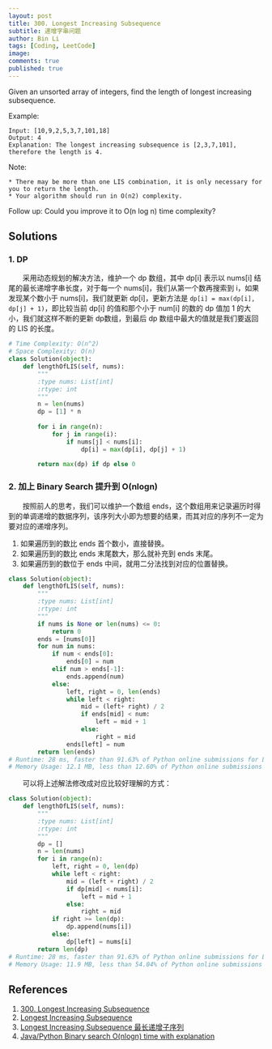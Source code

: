 ```yaml
---
layout: post
title: 300. Longest Increasing Subsequence
subtitle: 递增字串问题
author: Bin Li
tags: [Coding, LeetCode]
image: 
comments: true
published: true
---
```


Given an unsorted array of integers, find the length of longest increasing subsequence.

Example:
```
Input: [10,9,2,5,3,7,101,18]
Output: 4 
Explanation: The longest increasing subsequence is [2,3,7,101], therefore the length is 4. 
```
Note:
```
* There may be more than one LIS combination, it is only necessary for you to return the length.
* Your algorithm should run in O(n2) complexity.
```
Follow up: Could you improve it to O(n log n) time complexity?

## Solutions
### 1. DP
　　采用动态规划的解决方法，维护一个 dp 数组，其中 dp[i] 表示以 nums[i] 结尾的最长递增字串长度，对于每一个 nums[i]，我们从第一个数再搜索到 i，如果发现某个数小于 nums[i]，我们就更新 dp[i]，更新方法是 `dp[i] = max(dp[i], dp[j] + 1)`，即比较当前 dp[i] 的值和那个小于 num[i] 的数的 dp 值加 1 的大小，我们就这样不断的更新 dp数组，到最后 dp 数组中最大的值就是我们要返回的 LIS 的长度。

```python
# Time Complexity: O(n^2)
# Space Complexity: O(n)
class Solution(object):
    def lengthOfLIS(self, nums):
        """
        :type nums: List[int]
        :rtype: int
        """
        n = len(nums)
        dp = [1] * n
        
        for i in range(n):
            for j in range(i):
                if nums[j] < nums[i]:
                    dp[i] = max(dp[i], dp[j] + 1)
        
        return max(dp) if dp else 0
```

### 2. 加上 Binary Search 提升到 O(nlogn)
　　按照前人的思考，我们可以维护一个数组 ends，这个数组用来记录遍历时得到的单调递增的数据序列，该序列大小即为想要的结果，而其对应的序列不一定为要对应的递增序列。
1. 如果遍历到的数比 ends 首个数小，直接替换。
2. 如果遍历到的数比 ends 末尾数大，那么就补充到 ends 末尾。
3. 如果遍历到的数位于 ends 中间，就用二分法找到对应的位置替换。

```python
class Solution(object):
    def lengthOfLIS(self, nums):
        """
        :type nums: List[int]
        :rtype: int
        """
        if nums is None or len(nums) <= 0:
            return 0
        ends = [nums[0]]
        for num in nums:
            if num < ends[0]:
                ends[0] = num
            elif num > ends[-1]:
                ends.append(num)
            else:
                left, right = 0, len(ends)
                while left < right:
                    mid = (left+ right) / 2
                    if ends[mid] < num:
                        left = mid + 1
                    else:
                        right = mid
                ends[left] = num
        return len(ends)
# Runtime: 28 ms, faster than 91.63% of Python online submissions for Longest Increasing Subsequence.
# Memory Usage: 12.1 MB, less than 12.60% of Python online submissions for Longest Increasing Subsequence.
```

　　可以将上述解法修改成对应比较好理解的方式：
```python
class Solution(object):
    def lengthOfLIS(self, nums):
        """
        :type nums: List[int]
        :rtype: int
        """
        dp = []
        n = len(nums)
        for i in range(n):
            left, right = 0, len(dp)
            while left < right:
                mid = (left + right) / 2
                if dp[mid] < nums[i]:
                    left = mid + 1
                else:
                    right = mid
            if right >= len(dp):
                dp.append(nums[i])
            else:
                dp[left] = nums[i]
        return len(dp)
# Runtime: 28 ms, faster than 91.63% of Python online submissions for Longest Increasing Subsequence.
# Memory Usage: 11.9 MB, less than 54.04% of Python online submissions for Longest Increasing Subsequence.
```

## References
1. [300. Longest Increasing Subsequence](https://leetcode.com/problems/longest-increasing-subsequence/)
2. [Longest Increasing Subsequence ](http://bookshadow.com/weblog/2015/11/03/leetcode-longest-increasing-subsequence/)
3. [Longest Increasing Subsequence 最长递增子序列](https://www.cnblogs.com/grandyang/p/4938187.html)
4. [Java/Python Binary search O(nlogn) time with explanation](https://leetcode.com/problems/longest-increasing-subsequence/discuss/74824/JavaPython-Binary-search-O(nlogn)-time-with-explanation)